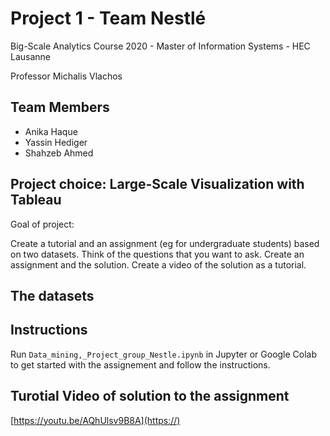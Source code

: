 # Project 1 - Team Nestlé
Big-Scale Analytics Course 2020 - Master of Information Systems - HEC Lausanne

Professor Michalis Vlachos

## Team Members
  * Anika Haque
  * Yassin Hediger
  * Shahzeb Ahmed
  
## Project choice: Large-Scale Visualization with Tableau

Goal of project: 

Create a tutorial and an assignment (eg for undergraduate students) based on two datasets. Think of the questions that you want to ask. Create an assignment and the solution. Create a video of the solution as a tutorial.

## The datasets



## Instructions

Run `Data_mining,_Project_group_Nestle.ipynb` in Jupyter or Google Colab to get started with the assignement and follow the instructions. 

## Turotial Video of solution to the assignment 
[https://youtu.be/AQhUlsv9B8A](https://)
